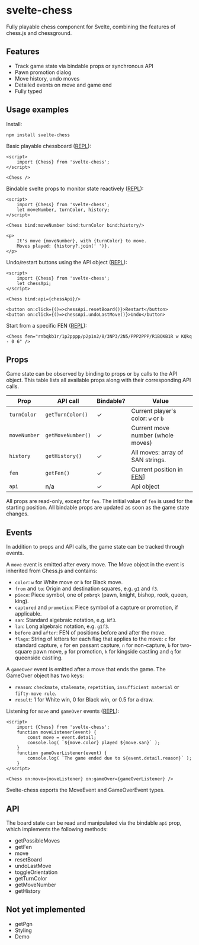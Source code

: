 # svelte-chess

Fully playable chess component for Svelte, combining the features of chess.js and chessground.

## Features

* Track game state via bindable props or synchronous API
* Pawn promotion dialog
* Move history, undo moves
* Detailed events on move and game end
* Fully typed

## Usage examples

Install:

    npm install svelte-chess

Basic playable chessboard ([REPL](https://svelte.dev/repl/b1a489538165489aa2720a65b476a58b?version=3.59.1)):

    <script>
        import {Chess} from 'svelte-chess';
    </script>    

    <Chess />

Bindable svelte props to monitor state reactively ([REPL](https://svelte.dev/repl/d0ec69dde1f84390ac8b4d5746db9505?version=3.59.1)):

    <script>
        import {Chess} from 'svelte-chess';
        let moveNumber, turnColor, history;
    </script>    

	<Chess bind:moveNumber bind:turnColor bind:history/>
    
    <p>
        It's move {moveNumber}, with {turnColor} to move.
        Moves played: {history?.join(' ')}.
    </p>

Undo/restart buttons using the API object ([REPL](https://svelte.dev/repl/7dd7b6454b12466e90ac78a842151311?version=3.59.1)):

    <script>
        import {Chess} from 'svelte-chess';
        let chessApi;
    </script>    

    <Chess bind:api={chessApi}/>

    <button on:click={()=>chessApi.resetBoard()}>Restart</button>
    <button on:click={()=>chessApi.undoLastMove()}>Undo</button>

Start from a specific FEN ([REPL](https://svelte.dev/repl/ebce18a71d774b2db987abc71f45648a?version=3.59.1)):

    <Chess fen="rnbqkb1r/1p2pppp/p2p1n2/8/3NP3/2N5/PPP2PPP/R1BQKB1R w KQkq - 0 6" />

## Props

Game state can be observed by binding to props or by calls to the API object.
This table lists all available props along with their corresponding API calls.

| Prop        | API call         | Bindable? | Value                                             |
| ----------- | ---------------- | --------- | ------------------------------------------------- |
| `turnColor` | `getTurnColor()` | ✓         | Current player's color: `w` or `b`                |
| `moveNumber`| `getMoveNumber()`| ✓         | Current move number (whole moves)                 |
| `history`   | `getHistory()`   | ✓         | All moves: array of SAN strings.                  |
| `fen`       | `getFen()`       | ✓         | Current position in [FEN](https://www.chessprogramming.org/Forsyth-Edwards_Notation)] |
| `api`       | n/a              | ✓         | Api object                                        |

All props are read-only, except for `fen`. The initial value of `fen` is used
for the starting position. All bindable props are updated as soon as the game
state changes.

## Events

In addition to props and API calls, the game state can be tracked through events.

A `move` event is emitted after every move. The Move object in the event is inherited from Chess.js and contains:
* `color`: `w` for White move or `b` for Black move.
* `from` and `to`: Origin and destination squares, e.g. `g1` and `f3`.
* `piece`: Piece symbol, one of `pnbrqk` (pawn, knight, bishop, rook, queen, king).
* `captured` and `promotion`: Piece symbol of a capture or promotion, if applicable.
* `san`: Standard algebraic notation, e.g. `Nf3`.
* `lan`: Long algebraic notation, e.g. `g1f3`.
* `before` and `after`: FEN of positions before and after the move.
* `flags`: String of letters for each flag that applies to the move: `c` for standard capture, `e` for en passant capture, `n` for non-capture, `b` for two-square pawn move, `p` for promotion, `k` for kingside castling and `q` for queenside castling.

A `gameOver` event is emitted after a move that ends the game. The GameOver object has two keys:
* `reason`: `checkmate`, `stalemate`, `repetition`, `insufficient material` or `fifty-move rule`.
* `result`: 1 for White win, 0 for Black win, or 0.5 for a draw.

Listening for `move` and `gameOver` events ([REPL](https://svelte.dev/repl/6fc2874d1a594d76aede4834722e4f83?version=3.59.1)):

    <script>
        import {Chess} from 'svelte-chess';
        function moveListener(event) {
            const move = event.detail;
            console.log( `${move.color} played ${move.san}` );
        }
        function gameOverListener(event) {
            console.log( `The game ended due to ${event.detail.reason}` );
        }
    </script>

    <Chess on:move={moveListener} on:gameOver={gameOverListener} />

Svelte-chess exports the MoveEvent and GameOverEvent types.

## API

The board state can be read and manipulated via the bindable `api` prop, which 
implements the following methods:

* getPossibleMoves
* getFen
* move
* resetBoard
* undoLastMove
* toggleOrientation
* getTurnColor
* getMoveNumber
* getHistory

## Not yet implemented

* getPgn
* Styling
* Demo
